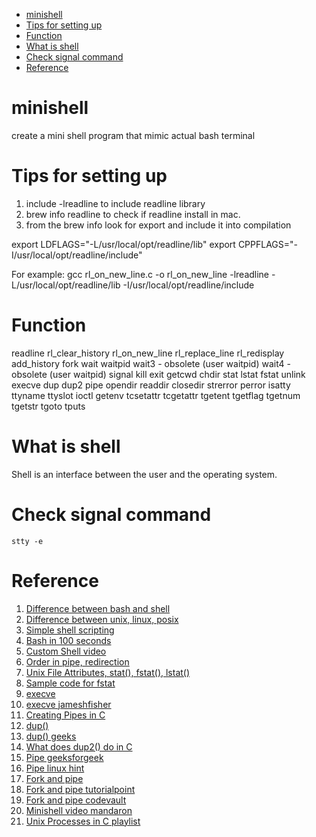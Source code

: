 - [minishell](#minishell)
- [Tips for setting up](#tips-for-setting-up)
- [Function](#function)
- [What is shell](#what-is-shell)
- [Check signal command](#check-signal-command)
- [Reference](#reference)
# minishell
create a mini shell program that mimic actual bash terminal

# Tips for setting up
1. include -lreadline to include readline library
2. brew info readline to check if readline install in mac.
3. from the brew info look for export and include it into compilation

  export LDFLAGS="-L/usr/local/opt/readline/lib"
  export CPPFLAGS="-I/usr/local/opt/readline/include"

For example:
gcc rl_on_new_line.c -o rl_on_new_line -lreadline -L/usr/local/opt/readline/lib -I/usr/local/opt/readline/include


# Function
readline
rl_clear_history
rl_on_new_line
rl_replace_line
rl_redisplay
add_history
fork
wait
waitpid
wait3 - obsolete (user waitpid)
wait4 - obsolete (user waitpid)
signal
kill
exit
getcwd
chdir
stat
lstat
fstat
unlink
execve
dup
dup2
pipe
opendir
readdir
closedir
strerror
perror
isatty
ttyname
ttyslot
ioctl
getenv
tcsetattr
tcgetattr
tgetent
tgetflag
tgetnum
tgetstr
tgoto
tputs

# What is shell
Shell is an interface between the user and the operating system.

# Check signal command
```stty -e```

# Reference
1. [Difference between bash and shell](https://www.geeksforgeeks.org/difference-between-sh-and-bash/#:~:text=bash%20is%20a%20superset%20of,to%20interact%20with%20the%20device.)
2. [Difference between unix, linux, posix](https://www.youtube.com/watch?v=hy4OeVCLGZ4)
3. [Simple shell scripting](https://www.tecmint.com/create-shell-scripts-in-linux/)
4. [Bash in 100 seconds](https://www.youtube.com/watch?v=I4EWvMFj37g)
5. [Custom Shell video](https://www.youtube.com/watch?v=ZGmg8wEdQOM)
6. [Order in pipe, redirection](https://stackoverflow.com/questions/12942042/pipe-redirection-precedence)
7. [Unix File Attributes, stat(), fstat(), lstat()](https://www.youtube.com/watch?v=jOl0ezOuoNE)
8. [Sample code for fstat](http://codewiki.wikidot.com/c:system-calls:fstat)
9. [execve](https://linuxhint.com/c-execve-function-usage/#:~:text=Execve()%20function%20is%20used,program%20and%20print%20the%20output.)
10. [execve jameshfisher](https://jameshfisher.com/2017/02/05/how-do-i-use-execve-in-c/)
11. [Creating Pipes in C](https://tldp.org/LDP/lpg/node11.html)
12. [dup()](https://stackoverflow.com/questions/7861611/can-someone-explain-what-dup-in-c-does)
13. [dup() geeks](https://www.geeksforgeeks.org/dup-dup2-linux-system-call/)
14. [What does dup2() do in C](https://stackoverflow.com/questions/24538470/what-does-dup2-do-in-c)
15. [Pipe geeksforgeek](https://www.geeksforgeeks.org/pipe-system-call/)
16. [Pipe linux hint](https://linuxhint.com/using_pipe_function_c_language/)
17. [Fork and pipe](https://www.geeksforgeeks.org/c-program-demonstrate-fork-and-pipe/)
18. [Fork and pipe tutorialpoint](https://www.tutorialspoint.com/c-program-to-demonstrate-fork-and-pipe)
19. [Fork and pipe codevault](https://www.youtube.com/watch?v=6u_iPGVkfZ4)
20. [Minishell video mandaron](https://www.youtube.com/watch?v=o6nW-Pqg4Rk)
21. [Unix Processes in C playlist](https://www.youtube.com/playlist?list=PLfqABt5AS4FkW5mOn2Tn9ZZLLDwA3kZUY)